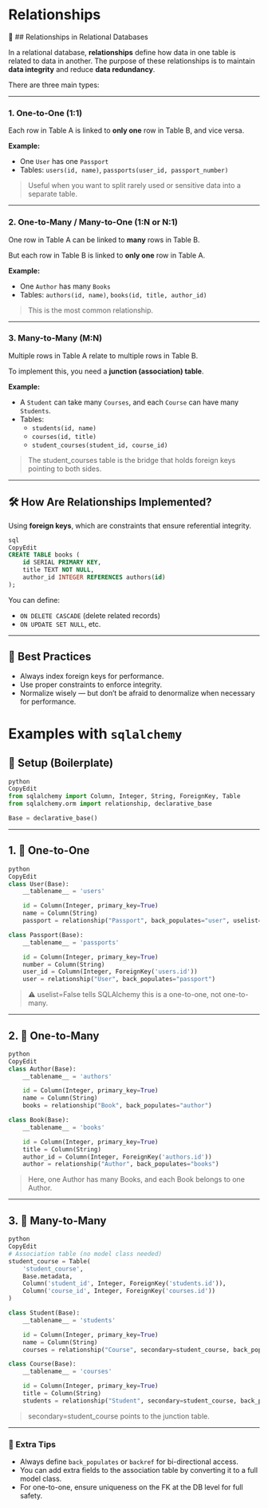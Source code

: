 # Relationships

🔗 ## Relationships in Relational Databases

In a relational database, **relationships** define how data in one table is related to data in another. The purpose of these relationships is to maintain **data integrity** and reduce **data redundancy**.

There are three main types:

---

### 1. **One-to-One (1:1)**

Each row in Table A is linked to **only one** row in Table B, and vice versa.

**Example:**

- One `User` has one `Passport`
- Tables: `users(id, name)`, `passports(user_id, passport_number)`

> Useful when you want to split rarely used or sensitive data into a separate table.
> 

---

### 2. **One-to-Many / Many-to-One (1:N or N:1)**

One row in Table A can be linked to **many** rows in Table B.

But each row in Table B is linked to **only one** row in Table A.

**Example:**

- One `Author` has many `Books`
- Tables: `authors(id, name)`, `books(id, title, author_id)`

> This is the most common relationship.
> 

---

### 3. **Many-to-Many (M:N)**

Multiple rows in Table A relate to multiple rows in Table B.

To implement this, you need a **junction (association) table**.

**Example:**

- A `Student` can take many `Courses`, and each `Course` can have many `Students`.
- Tables:
    - `students(id, name)`
    - `courses(id, title)`
    - `student_courses(student_id, course_id)`

> The student_courses table is the bridge that holds foreign keys pointing to both sides.
> 

---

## 🛠 How Are Relationships Implemented?

Using **foreign keys**, which are constraints that ensure referential integrity.

```sql
sql
CopyEdit
CREATE TABLE books (
    id SERIAL PRIMARY KEY,
    title TEXT NOT NULL,
    author_id INTEGER REFERENCES authors(id)
);

```

You can define:

- `ON DELETE CASCADE` (delete related records)
- `ON UPDATE SET NULL`, etc.

---

## 🧠 Best Practices

- Always index foreign keys for performance.
- Use proper constraints to enforce integrity.
- Normalize wisely — but don’t be afraid to denormalize when necessary for performance.


# Examples with `sqlalchemy`
## 🧱 Setup (Boilerplate)

```python
python
CopyEdit
from sqlalchemy import Column, Integer, String, ForeignKey, Table
from sqlalchemy.orm import relationship, declarative_base

Base = declarative_base()

```

---

## 1. 🔗 One-to-One

```python
python
CopyEdit
class User(Base):
    __tablename__ = 'users'

    id = Column(Integer, primary_key=True)
    name = Column(String)
    passport = relationship("Passport", back_populates="user", uselist=False)

class Passport(Base):
    __tablename__ = 'passports'

    id = Column(Integer, primary_key=True)
    number = Column(String)
    user_id = Column(Integer, ForeignKey('users.id'))
    user = relationship("User", back_populates="passport")

```

> ⚠️ uselist=False tells SQLAlchemy this is a one-to-one, not one-to-many.
> 

---

## 2. 🔗 One-to-Many

```python
python
CopyEdit
class Author(Base):
    __tablename__ = 'authors'

    id = Column(Integer, primary_key=True)
    name = Column(String)
    books = relationship("Book", back_populates="author")

class Book(Base):
    __tablename__ = 'books'

    id = Column(Integer, primary_key=True)
    title = Column(String)
    author_id = Column(Integer, ForeignKey('authors.id'))
    author = relationship("Author", back_populates="books")

```

> Here, one Author has many Books, and each Book belongs to one Author.
> 

---

## 3. 🔗 Many-to-Many

```python
python
CopyEdit
# Association table (no model class needed)
student_course = Table(
    'student_course',
    Base.metadata,
    Column('student_id', Integer, ForeignKey('students.id')),
    Column('course_id', Integer, ForeignKey('courses.id'))
)

class Student(Base):
    __tablename__ = 'students'

    id = Column(Integer, primary_key=True)
    name = Column(String)
    courses = relationship("Course", secondary=student_course, back_populates="students")

class Course(Base):
    __tablename__ = 'courses'

    id = Column(Integer, primary_key=True)
    title = Column(String)
    students = relationship("Student", secondary=student_course, back_populates="courses")

```

> secondary=student_course points to the junction table.
> 

---

### 🧠 Extra Tips

- Always define `back_populates` or `backref` for bi-directional access.
- You can add extra fields to the association table by converting it to a full model class.
- For one-to-one, ensure uniqueness on the FK at the DB level for full safety.